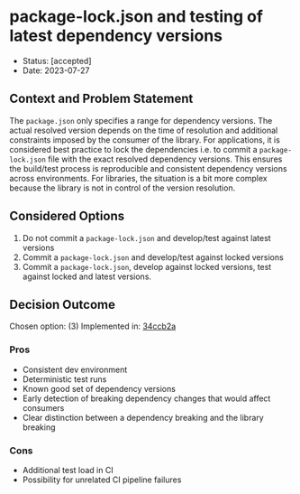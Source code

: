 # package-lock.json and testing of latest dependency versions

- Status: [accepted]
- Date: 2023-07-27

## Context and Problem Statement

The `package.json` only specifies a range for dependency versions.
The actual resolved version depends on the time of resolution and additional constraints imposed by the consumer of the library.
For applications, it is considered best practice to lock the dependencies i.e. to commit a `package-lock.json` file with the exact resolved dependency versions.
This ensures the build/test process is reproducible and consistent dependency versions across environments.
For libraries, the situation is a bit more complex because the library is not in control of the version resolution.

## Considered Options

1. Do not commit a `package-lock.json` and develop/test against latest versions
2. Commit a `package-lock.json` and develop/test against locked versions
3. Commit a `package-lock.json`, develop against locked versions, test against locked and latest versions.

## Decision Outcome

Chosen option: (3)
Implemented in: [34ccb2a](https://github.com/snyk/code-client/commit/34ccb2a0bb68a3fd1e9950bb41924aab07f5649b)

### Pros

- Consistent dev environment
- Deterministic test runs
- Known good set of dependency versions
- Early detection of breaking dependency changes that would affect consumers
- Clear distinction between a dependency breaking and the library breaking

### Cons

- Additional test load in CI
- Possibility for unrelated CI pipeline failures
